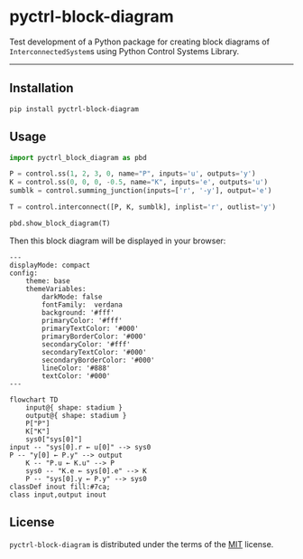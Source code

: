 # pyctrl-block-diagram

Test development of a Python package for creating block diagrams of `InterconnectedSystem`s using Python Control Systems Library.

-----

## Installation

```console
pip install pyctrl-block-diagram
```

## Usage

```python
import pyctrl_block_diagram as pbd

P = control.ss(1, 2, 3, 0, name="P", inputs='u', outputs='y')
K = control.ss(0, 0, 0, -0.5, name="K", inputs='e', outputs='u')
sumblk = control.summing_junction(inputs=['r', '-y'], output='e')

T = control.interconnect([P, K, sumblk], inplist='r', outlist='y')

pbd.show_block_diagram(T)
```

Then this block diagram will be displayed in your browser:

```mermaid
---
displayMode: compact
config:
    theme: base
    themeVariables:
        darkMode: false
        fontFamily:  verdana
        background: '#fff'
        primaryColor: '#fff'
        primaryTextColor: '#000'
        primaryBorderColor: '#000'
        secondaryColor: '#fff'
        secondaryTextColor: '#000'
        secondaryBorderColor: '#000'
        lineColor: '#888'
        textColor: '#000'
---

flowchart TD
    input@{ shape: stadium }
    output@{ shape: stadium }
    P["P"]
    K["K"]
    sys0["sys[0]"]
input -- "sys[0].r ← u[0]" --> sys0
P -- "y[0] ← P.y" --> output
    K -- "P.u ← K.u" --> P
    sys0 -- "K.e ← sys[0].e" --> K
    P -- "sys[0].y ← P.y" --> sys0
classDef inout fill:#7ca;
class input,output inout
```

## License

`pyctrl-block-diagram` is distributed under the terms of the [MIT](https://spdx.org/licenses/MIT.html) license.
